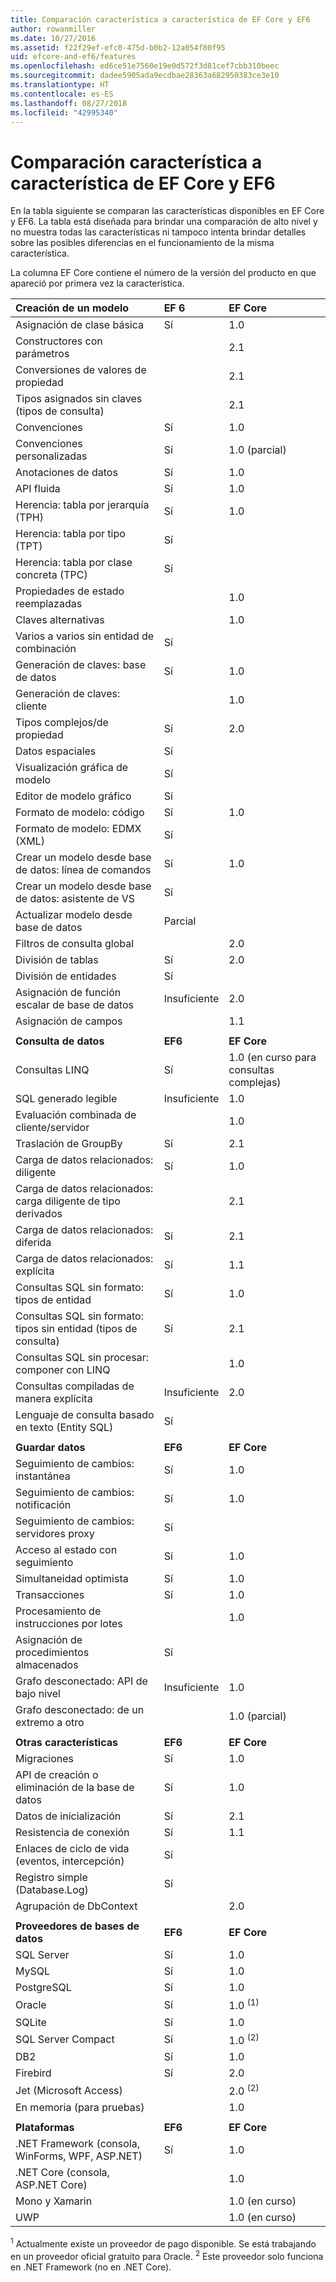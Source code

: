```yaml
---
title: Comparación característica a característica de EF Core y EF6
author: rowanmiller
ms.date: 10/27/2016
ms.assetid: f22f29ef-efc0-475d-b0b2-12a054f80f95
uid: efcore-and-ef6/features
ms.openlocfilehash: ed6ce51e7560e19e0d572f3d81cef7cbb310beec
ms.sourcegitcommit: dadee5905ada9ecdbae28363a682950383ce3e10
ms.translationtype: HT
ms.contentlocale: es-ES
ms.lasthandoff: 08/27/2018
ms.locfileid: "42995340"
---
```

# <a name="ef-core-and-ef6-feature-by-feature-comparison"></a>Comparación característica a característica de EF Core y EF6

En la tabla siguiente se comparan las características disponibles en EF Core y EF6. La tabla está diseñada para brindar una comparación de alto nivel y no muestra todas las características ni tampoco intenta brindar detalles sobre las posibles diferencias en el funcionamiento de la misma característica.

La columna EF Core contiene el número de la versión del producto en que apareció por primera vez la característica.

| **Creación de un modelo**                                  | **EF 6** | **EF Core**                           |
|:------------------------------------------------------|:---------|:--------------------------------------|
| Asignación de clase básica                                   | Sí      | 1.0                                   |
| Constructores con parámetros                          |          | 2.1                                   |
| Conversiones de valores de propiedad                            |          | 2.1                                   |
| Tipos asignados sin claves (tipos de consulta)               |          | 2.1                                   |
| Convenciones                                           | Sí      | 1.0                                   |
| Convenciones personalizadas                                    | Sí      | 1.0 (parcial)                         |
| Anotaciones de datos                                      | Sí      | 1.0                                   |
| API fluida                                            | Sí      | 1.0                                   |
| Herencia: tabla por jerarquía (TPH)                | Sí      | 1.0                                   |
| Herencia: tabla por tipo (TPT)                     | Sí      |                                       |
| Herencia: tabla por clase concreta (TPC)           | Sí      |                                       |
| Propiedades de estado reemplazadas                               |          | 1.0                                   |
| Claves alternativas                                        |          | 1.0                                   |
| Varios a varios sin entidad de combinación                      | Sí      |                                       |
| Generación de claves: base de datos                              | Sí      | 1.0                                   |
| Generación de claves: cliente                                |          | 1.0                                   |
| Tipos complejos/de propiedad                                   | Sí      | 2.0                                   |
| Datos espaciales                                          | Sí      |                                       |
| Visualización gráfica de modelo                      | Sí      |                                       |
| Editor de modelo gráfico                                | Sí      |                                       |
| Formato de modelo: código                                    | Sí      | 1.0                                   |
| Formato de modelo: EDMX (XML)                              | Sí      |                                       |
| Crear un modelo desde base de datos: línea de comandos              | Sí      | 1.0                                   |
| Crear un modelo desde base de datos: asistente de VS                 | Sí      |                                       |
| Actualizar modelo desde base de datos                            | Parcial  |                                       |
| Filtros de consulta global                                  |          | 2.0                                   |
| División de tablas                                       | Sí      | 2.0                                   |
| División de entidades                                      | Sí      |                                       |
| Asignación de función escalar de base de datos                      | Insuficiente     | 2.0                                   |
| Asignación de campos                                         |          | 1.1                                   |
|                                                       |          |                                       |
| **Consulta de datos**                                     | **EF6**  | **EF Core**                           |
| Consultas LINQ                                          | Sí      | 1.0 (en curso para consultas complejas) |
| SQL generado legible                                | Insuficiente     | 1.0                                   |
| Evaluación combinada de cliente/servidor                        |          | 1.0                                   |
| Traslación de GroupBy                                   | Sí      | 2.1                                   |
| Carga de datos relacionados: diligente                           | Sí      | 1.0                                   |
| Carga de datos relacionados: carga diligente de tipo derivados |          | 2.1                                   |
| Carga de datos relacionados: diferida                            | Sí      | 2.1                                   |
| Carga de datos relacionados: explícita                        | Sí      | 1.1                                   |
| Consultas SQL sin formato: tipos de entidad                         | Sí      | 1.0                                   |
| Consultas SQL sin formato: tipos sin entidad (tipos de consulta)       | Sí      | 2.1                                   |
| Consultas SQL sin procesar: componer con LINQ                  |          | 1.0                                   |
| Consultas compiladas de manera explícita                           | Insuficiente     | 2.0                                   |
| Lenguaje de consulta basado en texto (Entity SQL)                | Sí      |                                       |
|                                                       |          |                                       |
| **Guardar datos**                                       | **EF6**  | **EF Core**                           |
| Seguimiento de cambios: instantánea                             | Sí      | 1.0                                   |
| Seguimiento de cambios: notificación                         | Sí      | 1.0                                   |
| Seguimiento de cambios: servidores proxy                              | Sí      |                                       |
| Acceso al estado con seguimiento                               | Sí      | 1.0                                   |
| Simultaneidad optimista                                | Sí      | 1.0                                   |
| Transacciones                                          | Sí      | 1.0                                   |
| Procesamiento de instrucciones por lotes                                |          | 1.0                                   |
| Asignación de procedimientos almacenados                              | Sí      |                                       |
| Grafo desconectado: API de bajo nivel                     | Insuficiente     | 1.0                                   |
| Grafo desconectado: de un extremo a otro                         |          | 1.0 (parcial)                         |
|                                                       |          |                                       |
| **Otras características**                                    | **EF6**  | **EF Core**                           |
| Migraciones                                            | Sí      | 1.0                                   |
| API de creación o eliminación de la base de datos                       | Sí      | 1.0                                   |
| Datos de inicialización                                             | Sí      | 2.1                                   |
| Resistencia de conexión                                 | Sí      | 1.1                                   |
| Enlaces de ciclo de vida (eventos, intercepción)                | Sí      |                                       |
| Registro simple (Database.Log)                         | Sí      |                                       |
| Agrupación de DbContext                                     |          | 2.0                                   |
|                                                       |          |                                       |
| **Proveedores de bases de datos**                                | **EF6**  | **EF Core**                           |
| SQL Server                                            | Sí      | 1.0                                   |
| MySQL                                                 | Sí      | 1.0                                   |
| PostgreSQL                                            | Sí      | 1.0                                   |
| Oracle                                                | Sí      | 1.0 <sup>(1)</sup>                    |
| SQLite                                                | Sí      | 1.0                                   |
| SQL Server Compact                                    | Sí      | 1.0 <sup>(2)</sup>                    |
| DB2                                                   | Sí      | 1.0                                   |
| Firebird                                              | Sí      | 2.0                                   |
| Jet (Microsoft Access)                                |          | 2.0 <sup>(2)</sup>                    |
| En memoria (para pruebas)                               |          | 1.0                                   |
|                                                       |          |                                       |
| **Plataformas**                                         | **EF6**  | **EF Core**                           |
| .NET Framework (consola, WinForms, WPF, ASP.NET)      | Sí      | 1.0                                   |
| .NET Core (consola, ASP.NET Core)                     |          | 1.0                                   |
| Mono y Xamarin                                        |          | 1.0 (en curso)                     |
| UWP                                                   |          | 1.0 (en curso)                     |

<sup>1</sup> Actualmente existe un proveedor de pago disponible. Se está trabajando en un proveedor oficial gratuito para Oracle.
<sup>2</sup> Este proveedor solo funciona en .NET Framework (no en .NET Core).

